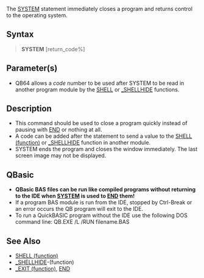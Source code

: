 The [SYSTEM](SYSTEM) statement immediately closes a program and returns control to the operating system. 

## Syntax

> **SYSTEM** [return_code%]

## Parameter(s)

* QB64 allows a *code* number to be used after SYSTEM to be read in another program module by the [SHELL](SHELL) or [_SHELLHIDE](_SHELLHIDE) functions.

## Description

* This command should be used to close a program quickly instead of pausing with [END](END) or nothing at all.
* A code can be added after the statement to send a value to the [SHELL (function)](SHELL-(function)) or [_SHELLHIDE](_SHELLHIDE) function in another module.
* SYSTEM ends the program and closes the window immediately. The last screen image may not be displayed.

## QBasic

* **QBasic BAS files can be run like compiled programs without returning to the IDE when [SYSTEM](SYSTEM) is used to [END](END) them!**
* If a program BAS module is run from the IDE, stopped by Ctrl-Break or an error occurs the QB program will exit to the IDE.
* To run a QuickBASIC program without the IDE use the following DOS command line: QB.EXE /L /RUN filename.BAS

## See Also

* [SHELL (function)](SHELL-(function))
* [_SHELLHIDE](_SHELLHIDE)-(function)
* [_EXIT (function)](_EXIT-(function)), [END](END)
